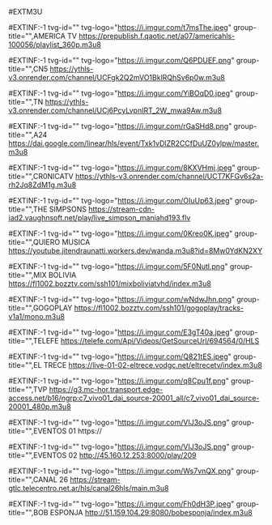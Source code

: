 #EXTM3U

#EXTINF:-1 tvg-id="" tvg-logo="https://i.imgur.com/t7msThe.jpeg" group-title="",AMERICA TV
https://prepublish.f.qaotic.net/a07/americahls-100056/playlist_360p.m3u8

#EXTINF:-1 tvg-id="" tvg-logo="https://i.imgur.com/Q6PDUEF.png" group-title="",CN5
https://ythls-v3.onrender.com/channel/UCFgk2Q2mVO1BklRQhSv6p0w.m3u8

#EXTINF:-1 tvg-id="" tvg-logo="https://i.imgur.com/YiBOqD0.jpeg" group-title="",TN
https://ythls-v3.onrender.com/channel/UCj6PcyLvpnIRT_2W_mwa9Aw.m3u8

#EXTINF:-1 tvg-id="" tvg-logo="https://i.imgur.com/rGaSHd8.png" group-title="",A24
https://dai.google.com/linear/hls/event/Txk1vDlZR2CCfDuUZ0ylpw/master.m3u8

#EXTINF:-1 tvg-id="" tvg-logo="https://i.imgur.com/8KXVHmj.jpeg" group-title="",CR0NICATV
https://ythls-v3.onrender.com/channel/UCT7KFGv6s2a-rh2Jq8ZdM1g.m3u8

#EXTINF:-1 tvg-id="" tvg-logo="https://i.imgur.com/OIuUp63.jpeg" group-title="",THE SIMPSONS
https://stream-cdn-iad2.vaughnsoft.net/play/live_simpson_maniahd193.flv

#EXTINF:-1 tvg-id="" tvg-logo="https://i.imgur.com/0Kreo0K.jpeg" group-title="",QUIERO MUSICA 
https://youtube.jitendraunatti.workers.dev/wanda.m3u8?id=8Mw0YdKN2XY

#EXTINF:-1 tvg-id="" tvg-logo="https://i.imgur.com/5F0Nutl.png" group-title="",MIX BOLIVIA
https://fl1002.bozztv.com/ssh101/mixboliviatvhd/index.m3u8

#EXTINF:-1 tvg-id="" tvg-logo="https://i.imgur.com/wNdwJhn.png" group-title="",GOGOPLAY
https://fl1002.bozztv.com/ssh101/gogoplay/tracks-v1a1/mono.m3u8

#EXTINF:-1 tvg-id="" tvg-logo="https://i.imgur.com/E3gT40a.jpeg" group-title="",TELEFE
https://telefe.com/Api/Videos/GetSourceUrl/694564/0/HLS

#EXTINF:-1 tvg-id="" tvg-logo="https://i.imgur.com/Q821tES.jpeg" group-title="",EL TRECE
https://live-01-02-eltrece.vodgc.net/eltrecetv/index.m3u8

#EXTINF:-1 tvg-id="" tvg-logo="https://i.imgur.com/q8Cpu1f.png" group-title="",TVP
https://g3.mc-hor.transport.edge-access.net/b16/ngrp:c7_vivo01_dai_source-20001_all/c7_vivo01_dai_source-20001_480p.m3u8

#EXTINF:-1 tvg-id="" tvg-logo="https://i.imgur.com/VIJ3oJS.png" group-title="",EVENTOS 01
https://

#EXTINF:-1 tvg-id="" tvg-logo="https://i.imgur.com/VIJ3oJS.png" group-title="",EVENTOS 02
http://45.160.12.253:8000/play/209

#EXTINF:-1 tvg-id="" tvg-logo="https://i.imgur.com/Ws7vnQX.png" group-title="",CANAL 26
https://stream-gtlc.telecentro.net.ar/hls/canal26hls/main.m3u8


#EXTINF:-1 tvg-id="" tvg-logo="https://i.imgur.com/Fh0dH3P.jpeg" group-title="",BOB ESPONJA
http://51.159.104.29:8080/bobesponja/index.m3u8



